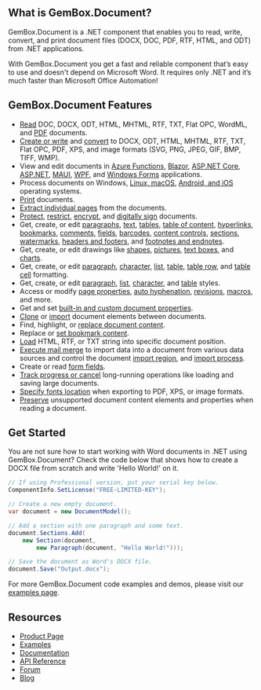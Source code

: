 ## What is GemBox.Document?

GemBox.Document is a .NET component that enables you to read, write, convert, and print document files (DOCX, DOC, PDF, RTF, HTML, and ODT) from .NET applications.

With GemBox.Document you get a fast and reliable component that’s easy to use and doesn't depend on Microsoft Word. It requires only .NET and it’s much faster than Microsoft Office Automation!

## GemBox.Document Features

- [Read](https://www.gemboxsoftware.com/document/examples/c-sharp-vb-net-open-read-word-file/301) DOC, DOCX, ODT, HTML, MHTML, RTF, TXT, Flat OPC, WordML, and [PDF](https://www.gemboxsoftware.com/document/examples/c-sharp-read-extract-pdf-tables/305) documents.
- [Create or write](https://www.gemboxsoftware.com/document/examples/c-sharp-vb-net-create-write-word-file/302) and [convert](https://www.gemboxsoftware.com/document/examples/c-sharp-convert-word-to-pdf/304) to DOCX, ODT, HTML, MHTML, RTF, TXT, Flat OPC, PDF, XPS, and image formats (SVG, PNG, JPEG, GIF, BMP, TIFF, WMP).
- View and edit documents in [Azure Functions](https://www.gemboxsoftware.com/document/examples/create-word-pdf-on-azure-functions-app-service/5901), [Blazor](https://www.gemboxsoftware.com/document/examples/blazor-create-word/5602), [ASP.NET Core](https://www.gemboxsoftware.com/document/examples/asp-net-core-create-word-docx-pdf/5601), [ASP.NET](https://www.gemboxsoftware.com/document/examples/word-editor-asp-net-mvc/5102), [MAUI](https://www.gemboxsoftware.com/document/examples/create-word-file-maui/5802), [WPF](https://www.gemboxsoftware.com/document/examples/word-xpsdocument-wpf/5201), and [Windows Forms](https://www.gemboxsoftware.com/document/examples/word-editor-windows-forms/5301) applications.
- Process documents on Windows, [Linux, macOS](https://www.gemboxsoftware.com/document/examples/create-word-file-xamarin/5801), [Android, and iOS](https://www.gemboxsoftware.com/document/examples/create-word-file-xamarin/5801) operating systems.
- [Print](https://www.gemboxsoftware.com/document/examples/c-sharp-vb-net-print-word/351) documents.
- [Extract individual pages](https://www.gemboxsoftware.com/document/examples/extract-individual-pages/112) from the documents.
- [Protect](https://www.gemboxsoftware.com/document/examples/docx-write-protection/1101), [restrict](https://www.gemboxsoftware.com/document/examples/restrict-editing/1105), [encrypt](https://www.gemboxsoftware.com/document/examples/c-sharp-vb-net-docx-encryption/1102), and [digitally sign](https://www.gemboxsoftware.com/document/examples/c-sharp-vb-net-pdf-digital-signature/1104) documents.
- Get, create, or edit [paragraphs](https://www.gemboxsoftware.com/document/examples/c-sharp-vb-net-create-write-word-file/302), [text](https://www.gemboxsoftware.com/document/examples/c-sharp-vb-net-create-write-word-file/302), [tables](https://www.gemboxsoftware.com/document/examples/word-table/1201), [table of content](https://www.gemboxsoftware.com/document/examples/c-sharp-vb-net-create-update-word-toc/207), [hyperlinks](https://www.gemboxsoftware.com/document/examples/word-bookmarks-hyperlinks/204), [bookmarks](https://www.gemboxsoftware.com/document/examples/word-bookmarks-hyperlinks/204), [comments](https://www.gemboxsoftware.com/document/examples/word-comments/215), [fields](https://www.gemboxsoftware.com/document/examples/word-fields/206), [barcodes](https://www.gemboxsoftware.com/document/examples/generate-barcodes-qr-codes-csharp-vb-net/217), [content controls](https://www.gemboxsoftware.com/document/examples/content-controls/106), [sections](https://www.gemboxsoftware.com/document/examples/c-sharp-vb-net-create-write-word-file/302), [watermarks](https://www.gemboxsoftware.com/document/examples/word-watermarks/214), [headers and footers](https://www.gemboxsoftware.com/document/examples/word-header-footer/208), and [footnotes and endnotes](https://www.gemboxsoftware.com/document/examples/word-footnote-endnote/212).
- Get, create, or edit drawings like [shapes](https://www.gemboxsoftware.com/document/examples/word-shapes/203), [pictures](https://www.gemboxsoftware.com/document/examples/word-pictures/201), [text boxes](https://www.gemboxsoftware.com/document/examples/word-textboxes/202), and [charts](https://www.gemboxsoftware.com/document/examples/word-charts/213).
- Get, create, or edit [paragraph](https://www.gemboxsoftware.com/document/examples/word-paragraph-formatting/602), [character](https://www.gemboxsoftware.com/document/examples/word-character-formatting/601), [list](https://www.gemboxsoftware.com/document/examples/word-lists/603), [table](https://www.gemboxsoftware.com/document/examples/word-table-formatting/1204), [table row](https://www.gemboxsoftware.com/document/examples/word-table-formatting/1204), and [table cell](https://www.gemboxsoftware.com/document/examples/word-table-formatting/1204) formatting.
- Get, create, or edit [paragraph](https://www.gemboxsoftware.com/document/examples/word-styles/604), [list](https://www.gemboxsoftware.com/document/examples/word-lists/603), [character](https://www.gemboxsoftware.com/document/examples/word-styles/604), and [table](https://www.gemboxsoftware.com/document/examples/word-table-styles/1205) styles.
- Access or modify [page properties](https://www.gemboxsoftware.com/document/examples/word-page-setup/209), [auto hyphenation](https://www.gemboxsoftware.com/document/examples/auto-hyphenation/109), [revisions](https://www.gemboxsoftware.com/document/examples/word-track-changes/216), [macros](https://www.gemboxsoftware.com/document/examples/vba-macros/111), and more.
- Get and set [built-in and custom document properties](https://www.gemboxsoftware.com/document/examples/word-properties/211).
- [Clone](https://www.gemboxsoftware.com/document/examples/cloning/501) or [import](https://www.gemboxsoftware.com/document/examples/combine-word-file-c-sharp-vb-net/502) document elements between documents.
- Find, highlight, or [replace document content](https://www.gemboxsoftware.com/document/examples/c-sharp-vb-net-find-replace-word/405).
- Replace or [set bookmark content](https://www.gemboxsoftware.com/document/examples/c-sharp-vb-net-modify-word-bookmarks/102).
- [Load](https://www.gemboxsoftware.com/document/examples/c-sharp-vb-net-insert-html-rtf-to-word/403) HTML, RTF, or TXT string into specific document position.
- [Execute mail merge](https://www.gemboxsoftware.com/document/examples/c-sharp-vb-net-mail-merge-word/901) to import data into a document from various data sources and control the document [import region](https://www.gemboxsoftware.com/document/examples/mail-merge-ranges/903), and [import process](https://www.gemboxsoftware.com/document/examples/customize-mail-merge/904).
- Create or read [form fields](https://www.gemboxsoftware.com/document/examples/c-sharp-vb-net-create-word-form/701).
- [Track progress or cancel](https://www.gemboxsoftware.com/document/examples/progress-reporting-and-cancellation/108) long-running operations like loading and saving large documents.
- [Specify fonts location](https://www.gemboxsoftware.com/document/examples/private-fonts/103) when exporting to PDF, XPS, or image formats.
- [Preserve](https://www.gemboxsoftware.com/document/examples/word-preservation/1001) unsupported document content elements and properties when reading a document.

## Get Started

You are not sure how to start working with Word documents in .NET using GemBox.Document? Check the code below that shows how to create a DOCX file from scratch and write 'Hello World!' on it.

```csharp
// If using Professional version, put your serial key below.
ComponentInfo.SetLicense("FREE-LIMITED-KEY");

// Create a new empty document.
var document = new DocumentModel();

// Add a section with one paragraph and some text.
document.Sections.Add(
    new Section(document,
        new Paragraph(document, "Hello World!")));

// Save the document as Word's DOCX file.
document.Save("Output.docx");
```

For more GemBox.Document code examples and demos, please visit our [examples page](https://www.gemboxsoftware.com/document/examples/getting-started/801).

## Resources

- [Product Page](https://www.gemboxsoftware.com/document)
- [Examples](https://www.gemboxsoftware.com/document/examples)
- [Documentation](https://www.gemboxsoftware.com/document/docs/introduction.html)
- [API Reference](https://www.gemboxsoftware.com/document/docs/GemBox.Document.html)
- [Forum](https://forum.gemboxsoftware.com/c/gembox-document/6)
- [Blog](https://www.gemboxsoftware.com/gembox-document)
